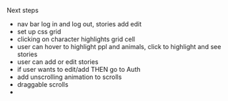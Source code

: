 Next steps

- nav bar log in and log out, stories add edit
- set up css grid
- clicking on character highlights grid cell
- user can hover to highlight ppl and animals, click to highlight and see stories
- user can add or edit stories
- if user wants to edit/add THEN go to Auth
- add unscrolling animation to scrolls
- draggable scrolls
-
